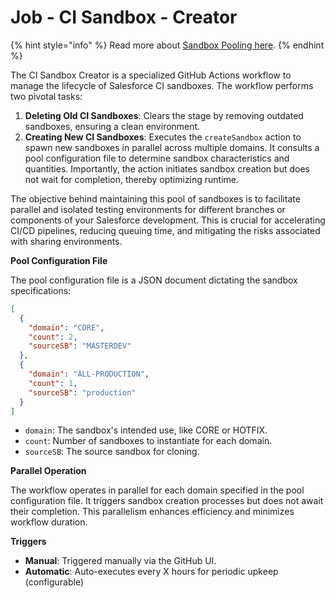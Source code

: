 # Job - CI Sandbox - Creator

{% hint style="info" %}
Read more about [Sandbox Pooling here](../../environment-management/pooling-scratch-orgs-1.md).
{% endhint %}

The CI Sandbox Creator is a specialized GitHub Actions workflow to manage the lifecycle of Salesforce CI sandboxes. The workflow performs two pivotal tasks:

1. **Deleting Old CI Sandboxes**: Clears the stage by removing outdated sandboxes, ensuring a clean environment.
2. **Creating New CI Sandboxes**: Executes the `createSandbox` action to spawn new sandboxes in parallel across multiple domains. It consults a pool configuration file to determine sandbox characteristics and quantities. Importantly, the action initiates sandbox creation but does not wait for completion, thereby optimizing runtime.

The objective behind maintaining this pool of sandboxes is to facilitate parallel and isolated testing environments for different branches or components of your Salesforce development. This is crucial for accelerating CI/CD pipelines, reducing queuing time, and mitigating the risks associated with sharing environments.

**Pool Configuration File**

The pool configuration file is a JSON document dictating the sandbox specifications:

```json
[
  {
    "domain": "CORE",
    "count": 2,
    "sourceSB": "MASTERDEV"
  },
  {
    "domain": "ALL-PRODUCTION",
    "count": 1,
    "sourceSB": "production"
  }
]
```

* `domain`: The sandbox's intended use, like CORE or HOTFIX.
* `count`: Number of sandboxes to instantiate for each domain.
* `sourceSB`: The source sandbox for cloning.

**Parallel Operation**

The workflow operates in parallel for each domain specified in the pool configuration file. It triggers sandbox creation processes but does not await their completion. This parallelism enhances efficiency and minimizes workflow duration.

**Triggers**

* **Manual**: Triggered manually via the GitHub UI.
* **Automatic**: Auto-executes every X hours for periodic upkeep (configurable)



